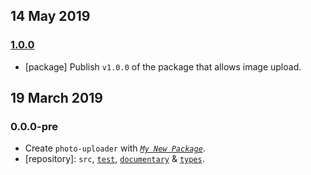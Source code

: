 ## 14 May 2019

### [1.0.0](https://github.com/demimonde/photo-uploader/compare/v0.0.0...v1.0.0)

- [package] Publish `v1.0.0` of the package that allows image upload.

## 19 March 2019

### 0.0.0-pre

- Create `photo-uploader` with _[`My New Package`](https://mnpjs.org)_.
- [repository]: `src`, [`test`](https://contexttesting.com), [`documentary`](https://readme.page) & [`types`](https://typedef.page).